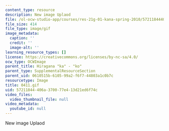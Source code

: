 ```yaml
---
content_type: resource
description: New image Uplaod
file: /ol-ocw-studio-app/courses/res-21g-01-kana-spring-2010/57211844406a370077e413d21ed6f74c_0411.gif
file_size: 414
file_type: image/gif
image_metadata:
  caption: ''
  credit: ''
  image-alt: ''
learning_resource_types: []
license: https://creativecommons.org/licenses/by-nc-sa/4.0/
ocw_type: OCWImage
parent_title: Hiragana "ka" - "ko"
parent_type: SupplementalResourceSection
parent_uid: 0610515b-6105-99a2-f6f7-44803a1c0b7c
resourcetype: Image
title: 0411.gif
uid: 57211844-406a-3700-77e4-13d21ed6f74c
video_files:
  video_thumbnail_file: null
video_metadata:
  youtube_id: null
---
```

New image Uplaod